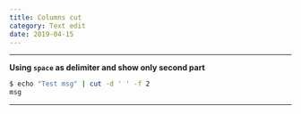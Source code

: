 ```yaml
---
title: Columns cut
category: Text edit
date: 2019-04-15
---
```


-----

**Using `space` as delimiter and show only second part**
```bash
$ echo "Test msg" | cut -d ' ' -f 2
msg
```

-----